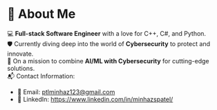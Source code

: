 # 🌟 About Me
💻 **Full-stack Software Engineer** with a love for C++, C#, and Python. <br>
🛡️ Currently diving deep into the world of **Cybersecurity** to protect and innovate. <br>
🎯 On a mission to combine **AI/ML with Cybersecurity** for cutting-edge solutions. <br>
📬 Contact Information: <br>
- 📧 Email: ptlminhaz123@gmail.com
- 🔗 LinkedIn: https://www.linkedin.com/in/minhazspatel/

<!---
Minhazpatel1/Minhazpatel1 is a ✨ special ✨ repository because its `README.md` (this file) appears on your GitHub profile.
You can click the Preview link to take a look at your changes.
--->
